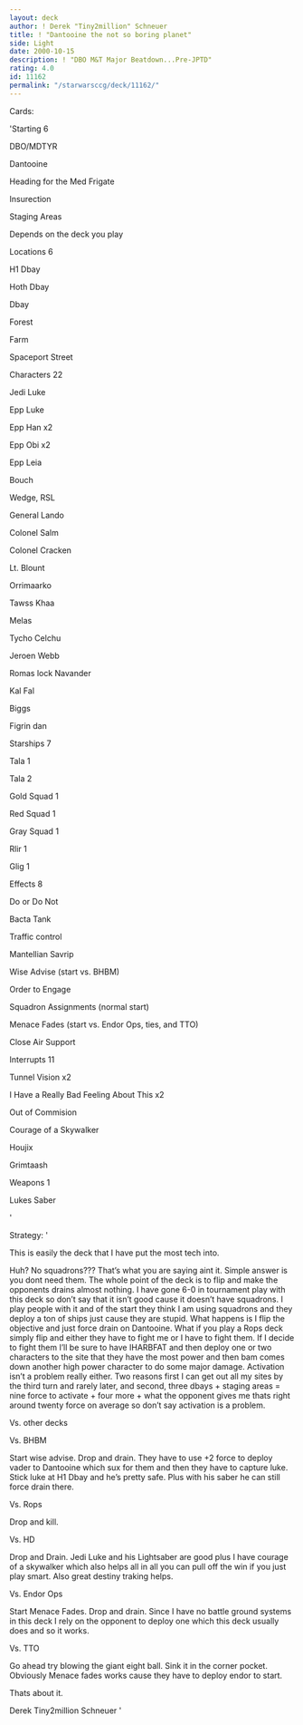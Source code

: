 ```yaml
---
layout: deck
author: ! Derek "Tiny2million" Schneuer
title: ! "Dantooine the not so boring planet"
side: Light
date: 2000-10-15
description: ! "DBO M&T Major Beatdown...Pre-JPTD"
rating: 4.0
id: 11162
permalink: "/starwarsccg/deck/11162/"
---
```

Cards: 

'Starting 6 

DBO/MDTYR 

Dantooine 

Heading for the Med Frigate 

Insurection 

Staging Areas 

Depends on the deck you play 


Locations 6 

H1 Dbay 

Hoth Dbay 

 Dbay 

Forest 

Farm 

Spaceport Street 


Characters 22 

Jedi Luke 

Epp Luke 

Epp Han x2 

Epp Obi x2 

Epp Leia 

Bouch 

Wedge, RSL 

General Lando 

Colonel Salm 

Colonel Cracken 

Lt. Blount 

Orrimaarko 

Tawss Khaa 

Melas 

Tycho Celchu 

Jeroen Webb 

Romas lock Navander 

Kal Fal 

Biggs 

Figrin dan 


Starships 7 

Tala 1 

Tala 2 

Gold Squad 1 

Red Squad 1 

Gray Squad 1 

Rlir 1 

Glig 1 

Effects 8 

Do or Do Not 

Bacta Tank 

Traffic control 

Mantellian Savrip 

Wise Advise (start vs. BHBM) 

Order to Engage 

Squadron Assignments (normal start) 

Menace Fades (start vs. Endor Ops, ties, and TTO)

Close Air Support


Interrupts 11 

Tunnel Vision x2 

I Have a Really Bad Feeling About This x2 

Out of Commision 

Courage of a Skywalker 

Houjix 

Grimtaash 



Weapons 1 

Lukes Saber 

'

Strategy: '

This is easily the deck that I have put the most tech into. 



Huh? No squadrons??? That’s what you are saying aint it. Simple answer is you dont need them. The whole point of the deck is to flip and make the opponents drains almost nothing. I have gone 6-0 in tournament play with this deck so don’t say that it isn’t good cause it doesn’t have squadrons. I play people with it and of the start they think I am using squadrons and they deploy a ton of ships just cause they are stupid. What happens is I flip the objective and just force drain on Dantooine. What if you play a Rops deck simply flip and either they have to fight me or I have to fight them. If I decide to fight them I’ll be sure to have IHARBFAT and then deploy one or two characters to the site that they have the most power and then bam comes down another high power character to do some major damage. Activation isn’t a problem really either. Two reasons first I can get out all my sites by the third turn and rarely later, and second, three dbays + staging areas = nine force to activate + four more + what the opponent gives me thats right around twenty force on average so don’t say activation is a problem. 


Vs. other decks 

Vs. BHBM 

Start wise advise. Drop and drain. They have to use +2 force to deploy vader to Dantooine which sux for them and then they have to capture luke. Stick luke at H1 Dbay and he’s pretty safe. Plus with his saber he can still force drain there. 


Vs. Rops 

Drop and kill. 


Vs. HD 

Drop and Drain. Jedi Luke and his Lightsaber are good plus I have courage of a skywalker which also helps all in all you can pull off the win if you just play smart. Also great destiny traking helps. 


Vs. Endor Ops 

Start Menace Fades. Drop and drain. Since I have no battle ground systems in this deck I rely on the opponent to deploy one which this deck usually does and so it works. 


Vs. TTO 

Go ahead try blowing the giant eight ball. Sink it in the corner pocket. Obviously Menace fades works cause they have to deploy endor to start. 


Thats about it. 


Derek Tiny2million Schneuer  '

